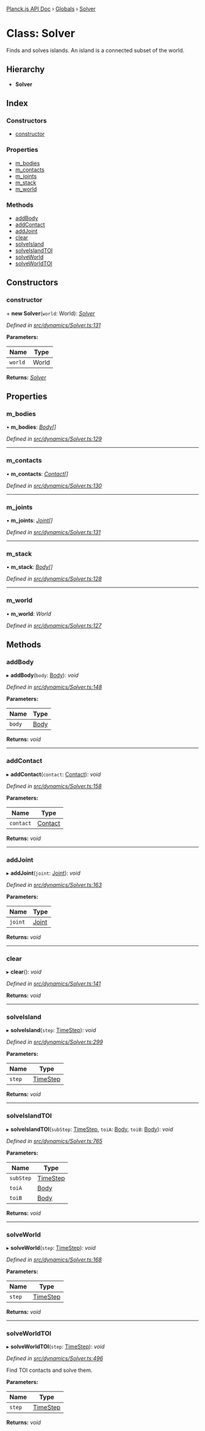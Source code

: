 [Planck.js API Doc](../README.md) › [Globals](../globals.md) › [Solver](solver.md)

# Class: Solver

Finds and solves islands. An island is a connected subset of the world.

## Hierarchy

* **Solver**

## Index

### Constructors

* [constructor](solver.md#constructor)

### Properties

* [m_bodies](solver.md#m_bodies)
* [m_contacts](solver.md#m_contacts)
* [m_joints](solver.md#m_joints)
* [m_stack](solver.md#m_stack)
* [m_world](solver.md#m_world)

### Methods

* [addBody](solver.md#addbody)
* [addContact](solver.md#addcontact)
* [addJoint](solver.md#addjoint)
* [clear](solver.md#clear)
* [solveIsland](solver.md#solveisland)
* [solveIslandTOI](solver.md#solveislandtoi)
* [solveWorld](solver.md#solveworld)
* [solveWorldTOI](solver.md#solveworldtoi)

## Constructors

###  constructor

\+ **new Solver**(`world`: World): *[Solver](solver.md)*

*Defined in [src/dynamics/Solver.ts:131](https://github.com/shakiba/planck.js/blob/6ab76c7/src/dynamics/Solver.ts#L131)*

**Parameters:**

Name | Type |
------ | ------ |
`world` | World |

**Returns:** *[Solver](solver.md)*

## Properties

###  m_bodies

• **m_bodies**: *[Body](body.md)[]*

*Defined in [src/dynamics/Solver.ts:129](https://github.com/shakiba/planck.js/blob/6ab76c7/src/dynamics/Solver.ts#L129)*

___

###  m_contacts

• **m_contacts**: *[Contact](contact.md)[]*

*Defined in [src/dynamics/Solver.ts:130](https://github.com/shakiba/planck.js/blob/6ab76c7/src/dynamics/Solver.ts#L130)*

___

###  m_joints

• **m_joints**: *[Joint](joint.md)[]*

*Defined in [src/dynamics/Solver.ts:131](https://github.com/shakiba/planck.js/blob/6ab76c7/src/dynamics/Solver.ts#L131)*

___

###  m_stack

• **m_stack**: *[Body](body.md)[]*

*Defined in [src/dynamics/Solver.ts:128](https://github.com/shakiba/planck.js/blob/6ab76c7/src/dynamics/Solver.ts#L128)*

___

###  m_world

• **m_world**: *World*

*Defined in [src/dynamics/Solver.ts:127](https://github.com/shakiba/planck.js/blob/6ab76c7/src/dynamics/Solver.ts#L127)*

## Methods

###  addBody

▸ **addBody**(`body`: [Body](body.md)): *void*

*Defined in [src/dynamics/Solver.ts:148](https://github.com/shakiba/planck.js/blob/6ab76c7/src/dynamics/Solver.ts#L148)*

**Parameters:**

Name | Type |
------ | ------ |
`body` | [Body](body.md) |

**Returns:** *void*

___

###  addContact

▸ **addContact**(`contact`: [Contact](contact.md)): *void*

*Defined in [src/dynamics/Solver.ts:158](https://github.com/shakiba/planck.js/blob/6ab76c7/src/dynamics/Solver.ts#L158)*

**Parameters:**

Name | Type |
------ | ------ |
`contact` | [Contact](contact.md) |

**Returns:** *void*

___

###  addJoint

▸ **addJoint**(`joint`: [Joint](joint.md)): *void*

*Defined in [src/dynamics/Solver.ts:163](https://github.com/shakiba/planck.js/blob/6ab76c7/src/dynamics/Solver.ts#L163)*

**Parameters:**

Name | Type |
------ | ------ |
`joint` | [Joint](joint.md) |

**Returns:** *void*

___

###  clear

▸ **clear**(): *void*

*Defined in [src/dynamics/Solver.ts:141](https://github.com/shakiba/planck.js/blob/6ab76c7/src/dynamics/Solver.ts#L141)*

**Returns:** *void*

___

###  solveIsland

▸ **solveIsland**(`step`: [TimeStep](timestep.md)): *void*

*Defined in [src/dynamics/Solver.ts:299](https://github.com/shakiba/planck.js/blob/6ab76c7/src/dynamics/Solver.ts#L299)*

**Parameters:**

Name | Type |
------ | ------ |
`step` | [TimeStep](timestep.md) |

**Returns:** *void*

___

###  solveIslandTOI

▸ **solveIslandTOI**(`subStep`: [TimeStep](timestep.md), `toiA`: [Body](body.md), `toiB`: [Body](body.md)): *void*

*Defined in [src/dynamics/Solver.ts:765](https://github.com/shakiba/planck.js/blob/6ab76c7/src/dynamics/Solver.ts#L765)*

**Parameters:**

Name | Type |
------ | ------ |
`subStep` | [TimeStep](timestep.md) |
`toiA` | [Body](body.md) |
`toiB` | [Body](body.md) |

**Returns:** *void*

___

###  solveWorld

▸ **solveWorld**(`step`: [TimeStep](timestep.md)): *void*

*Defined in [src/dynamics/Solver.ts:168](https://github.com/shakiba/planck.js/blob/6ab76c7/src/dynamics/Solver.ts#L168)*

**Parameters:**

Name | Type |
------ | ------ |
`step` | [TimeStep](timestep.md) |

**Returns:** *void*

___

###  solveWorldTOI

▸ **solveWorldTOI**(`step`: [TimeStep](timestep.md)): *void*

*Defined in [src/dynamics/Solver.ts:496](https://github.com/shakiba/planck.js/blob/6ab76c7/src/dynamics/Solver.ts#L496)*

Find TOI contacts and solve them.

**Parameters:**

Name | Type |
------ | ------ |
`step` | [TimeStep](timestep.md) |

**Returns:** *void*
